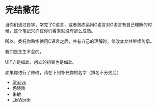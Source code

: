 # 完结撒花

当你们通过自学，学完了C语言，或者熟练运用C语言对C语言有自己理解的时候，这个笔记兴许在你们看来就没有那么成熟。

所以，委托你熟练使用C语言之后，并有自己的理解时，修改本文并继续传承。

我们是生生不息的，

UIT亦是如此，创立的初衷也是如此。

如果你进行了修改，请在下列补充你的名字（排名不分先后）

- [Shuiys](http://www.shuiys.online/) 
- 杨晓晓 
- 朱敏 
- [LixWorth](https://github.com/lixworth) 
